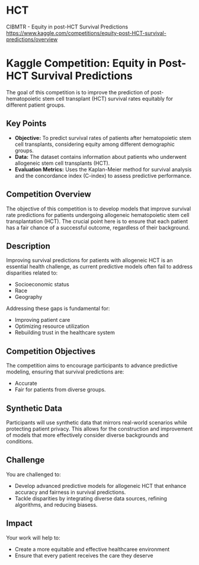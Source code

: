 # HCT
CIBMTR - Equity in post-HCT Survival Predictions
https://www.kaggle.com/competitions/equity-post-HCT-survival-predictions/overview

<h1>Kaggle Competition: Equity in Post-HCT Survival Predictions </h1>

<p>The goal of this competition is to improve the prediction of post-hematopoietic stem cell transplant (HCT) survival rates equitably for different patient groups.</p>

<h2>Key Points</h2>
<ul>
    <li><strong>Objective:</strong> To predict survival rates of patients after hematopoietic stem cell transplants, considering equity among different demographic groups.</li>
    <li><strong>Data:</strong> The dataset contains information about patients who underwent allogeneic stem cell transplants (HCT).</li>
    <li><strong>Evaluation Metrics:</strong> Uses the Kaplan-Meier method for survival analysis and the concordance index (C-index) to assess predictive performance.</li>
</ul>

<h2>Competition Overview</h2>
<p>The objective of this competition is to develop models that improve survival rate predictions for patients undergoing allogeneic hematopoietic stem cell transplantation (HCT). The crucial point here is to ensure that each patient has a fair chance of a successful outcome, regardless of their background.</p>

<h2>Description</h2>
<p>Improving survival predictions for patients with allogeneic HCT is an essential health challenge, as current predictive models often fail to address disparities related to:</p>
<ul>
    <li>Socioeconomic status</li>
    <li>Race</li>
    <li>Geography</li>
</ul>
<p>Addressing these gaps is fundamental for:</p>
<ul>
    <li>Improving patient care</li>
    <li>Optimizing resource utilization</li>
    <li>Rebuilding trust in the healthcare system</li>
</ul>

<h2>Competition Objectives</h2>
<p>The competition aims to encourage participants to advance predictive modeling, ensuring that survival predictions are:</p>
<ul>
    <li>Accurate</li>
    <li>Fair for patients from diverse groups.</li>
</ul>

<h2>Synthetic Data</h2>
<p>Participants will use synthetic data that mirrors real-world scenarios while protecting patient privacy. This allows for the construction and improvement of models that more effectively consider diverse backgrounds and conditions.</p>

<h2>Challenge</h2>
<p>You are challenged to:</p>
<ul>
    <li>Develop advanced predictive models for allogeneic HCT that enhance accuracy and fairness in survival predictions.</li>
    <li>Tackle disparities by integrating diverse data sources, refining algorithms, and reducing biasess.</li>
</ul>


<h2>Impact</h2>
<p>Your work will help to:</p>
<ul>
    <li>Create a more equitable and effective healthcaree environment</li>
    <li>Ensure that every patient receives the care they deserve</li>
